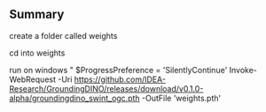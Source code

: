 ## Summary

create a folder called weights

cd into weights

run on windows
"
$ProgressPreference = 'SilentlyContinue'
Invoke-WebRequest -Uri https://github.com/IDEA-Research/GroundingDINO/releases/download/v0.1.0-alpha/groundingdino_swint_ogc.pth -OutFile 'weights.pth'
